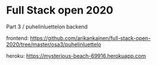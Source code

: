 # Full Stack open 2020
Part 3 / puhelinluettelon backend

frontend:
https://github.com/arikankainen/full-stack-open-2020/tree/master/osa3/puhelinluettelo

heroku:
https://mysterious-beach-69916.herokuapp.com
